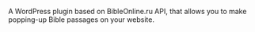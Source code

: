 A WordPress plugin based on BibleOnline.ru API, that allows you to make popping-up Bible passages on your website.